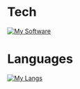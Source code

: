 # Tech
[![My Software](https://skillicons.dev/icons?i=vite,vscodium,linux,unreal,godot,blender,arch,tauri,robloxstudio,qt,pr,postman,powershell,postgres,ps,obsidian,npm,nodejs,mysql,misskey,materialui,mastodon,md,ai,gradle,github,gmail,gamemakerstudio,figma,firebase,fediverse,electron,docker,cloudflare,blender,arduino,ae,activitypub,ableton)](https://skillicons.dev)
# Languages
[![My Langs](https://skillicons.dev/icons?i=js,html,css,angular,react,godot,java,lua,nim,py,sass,ts,sqlite,ruby,php)](https://skillicons.dev)
